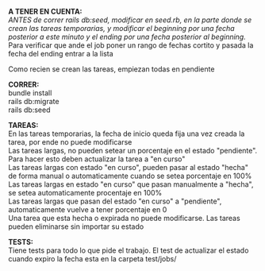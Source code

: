 <strong>A TENER EN CUENTA:</strong> <br>
<i>ANTES de correr rails db:seed, modificar en seed.rb, en la parte donde se crean las tareas temporarias, y modificar el beginning por una fecha posterior a este minuto y el ending por una fecha posterior al beginning.</i> <br>
Para verificar que ande el job poner un rango de fechas cortito y pasada la fecha del ending entrar a la lista

Como recien se crean las tareas, empiezan todas en pendiente



<strong>CORRER:</strong> <br>
bundle install <br>
rails db:migrate <br>
rails db:seed <br>

<strong>TAREAS:</strong> <br>
En las tareas temporarias, la fecha de inicio queda fija una vez creada la tarea, por ende no puede modificarse <br>
Las tareas largas, no pueden setear un porcentaje en el estado "pendiente". Para hacer esto deben actualizar la tarea a "en curso" <br>
Las tareas largas con estado  "en curso", pueden pasar al estado "hecha" de forma manual o automaticamente cuando se setea porcentaje en 100% <br>
Las tareas largas en estado "en curso" que pasan manualmente a "hecha", se setea automaticamente procentaje en 100% <br>
Las tareas largas que pasan del estado "en curso" a "pendiente", automaticamente vuelve a tener porcentaje en 0 <br>
Una tarea que esta hecha o expirada no puede modificarse. Las tareas pueden eliminarse sin importar su estado <br>


<strong>TESTS:</strong> <br>
Tiene tests para todo lo que pide el trabajo. El test de actualizar el estado cuando expiro la fecha esta en la carpeta test/jobs/